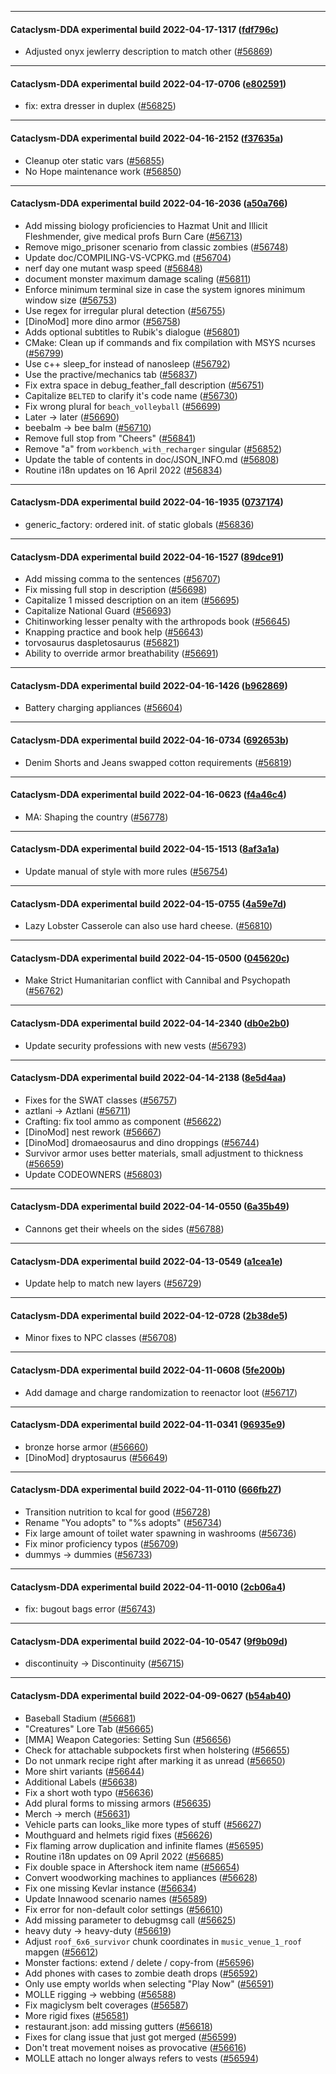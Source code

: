 
---

#### Cataclysm-DDA experimental build 2022-04-17-1317 ([fdf796c](https://github.com/CleverRaven/Cataclysm-DDA/releases/tag/cdda-experimental-2022-04-17-1317))

* Adjusted onyx jewlerry description to match other ([#56869](https://github.com/CleverRaven/Cataclysm-DDA/pull/56869))

---

#### Cataclysm-DDA experimental build 2022-04-17-0706 ([e802591](https://github.com/CleverRaven/Cataclysm-DDA/releases/tag/cdda-experimental-2022-04-17-0706))

* fix: extra dresser in duplex ([#56825](https://github.com/CleverRaven/Cataclysm-DDA/pull/56825))

---

#### Cataclysm-DDA experimental build 2022-04-16-2152 ([f37635a](https://github.com/CleverRaven/Cataclysm-DDA/releases/tag/cdda-experimental-2022-04-16-2152))

* Cleanup oter static vars ([#56855](https://github.com/CleverRaven/Cataclysm-DDA/pull/56855))
* No Hope maintenance work ([#56850](https://github.com/CleverRaven/Cataclysm-DDA/pull/56850))

---

#### Cataclysm-DDA experimental build 2022-04-16-2036 ([a50a766](https://github.com/CleverRaven/Cataclysm-DDA/releases/tag/cdda-experimental-2022-04-16-2036))

* Add missing biology proficiencies to Hazmat Unit and Illicit Fleshmender, give medical profs Burn Care ([#56713](https://github.com/CleverRaven/Cataclysm-DDA/pull/56713))
* Remove migo_prisoner scenario from classic zombies ([#56748](https://github.com/CleverRaven/Cataclysm-DDA/pull/56748))
* Update doc/COMPILING-VS-VCPKG.md ([#56704](https://github.com/CleverRaven/Cataclysm-DDA/pull/56704))
* nerf day one mutant wasp speed ([#56848](https://github.com/CleverRaven/Cataclysm-DDA/pull/56848))
* document monster maximum damage scaling ([#56811](https://github.com/CleverRaven/Cataclysm-DDA/pull/56811))
* Enforce minimum terminal size in case the system ignores minimum window size ([#56753](https://github.com/CleverRaven/Cataclysm-DDA/pull/56753))
* Use regex for irregular plural detection ([#56755](https://github.com/CleverRaven/Cataclysm-DDA/pull/56755))
* [DinoMod] more dino armor ([#56758](https://github.com/CleverRaven/Cataclysm-DDA/pull/56758))
* Adds optional subtitles to Rubik's dialogue ([#56801](https://github.com/CleverRaven/Cataclysm-DDA/pull/56801))
* CMake: Clean up if commands and fix compilation with MSYS ncurses ([#56799](https://github.com/CleverRaven/Cataclysm-DDA/pull/56799))
* Use c++ sleep_for instead of nanosleep ([#56792](https://github.com/CleverRaven/Cataclysm-DDA/pull/56792))
* Use the practive/mechanics tab ([#56837](https://github.com/CleverRaven/Cataclysm-DDA/pull/56837))
* Fix extra space in debug_feather_fall description ([#56751](https://github.com/CleverRaven/Cataclysm-DDA/pull/56751))
* Capitalize `BELTED` to clarify it's code name ([#56730](https://github.com/CleverRaven/Cataclysm-DDA/pull/56730))
* Fix wrong plural for `beach_volleyball` ([#56699](https://github.com/CleverRaven/Cataclysm-DDA/pull/56699))
* Later → later ([#56690](https://github.com/CleverRaven/Cataclysm-DDA/pull/56690))
* beebalm → bee balm ([#56710](https://github.com/CleverRaven/Cataclysm-DDA/pull/56710))
* Remove full stop from "Cheers" ([#56841](https://github.com/CleverRaven/Cataclysm-DDA/pull/56841))
* Remove "a" from `workbench_with_recharger` singular ([#56852](https://github.com/CleverRaven/Cataclysm-DDA/pull/56852))
* Update the table of contents in doc/JSON_INFO.md ([#56808](https://github.com/CleverRaven/Cataclysm-DDA/pull/56808))
* Routine i18n updates on 16 April 2022 ([#56834](https://github.com/CleverRaven/Cataclysm-DDA/pull/56834))

---

#### Cataclysm-DDA experimental build 2022-04-16-1935 ([0737174](https://github.com/CleverRaven/Cataclysm-DDA/releases/tag/cdda-experimental-2022-04-16-1935))

* generic_factory: ordered init. of static globals ([#56836](https://github.com/CleverRaven/Cataclysm-DDA/pull/56836))

---

#### Cataclysm-DDA experimental build 2022-04-16-1527 ([89dce91](https://github.com/CleverRaven/Cataclysm-DDA/releases/tag/cdda-experimental-2022-04-16-1527))

* Add missing comma to the sentences ([#56707](https://github.com/CleverRaven/Cataclysm-DDA/pull/56707))
* Fix missing full stop in description ([#56698](https://github.com/CleverRaven/Cataclysm-DDA/pull/56698))
* Capitalize 1 missed description on an item ([#56695](https://github.com/CleverRaven/Cataclysm-DDA/pull/56695))
* Capitalize National Guard ([#56693](https://github.com/CleverRaven/Cataclysm-DDA/pull/56693))
* Chitinworking lesser penalty with the arthropods book ([#56645](https://github.com/CleverRaven/Cataclysm-DDA/pull/56645))
* Knapping practice and book help ([#56643](https://github.com/CleverRaven/Cataclysm-DDA/pull/56643))
* torvosaurus daspletosaurus ([#56821](https://github.com/CleverRaven/Cataclysm-DDA/pull/56821))
* Ability to override armor breathability ([#56691](https://github.com/CleverRaven/Cataclysm-DDA/pull/56691))

---

#### Cataclysm-DDA experimental build 2022-04-16-1426 ([b962869](https://github.com/CleverRaven/Cataclysm-DDA/releases/tag/cdda-experimental-2022-04-16-1426))

* Battery charging appliances ([#56604](https://github.com/CleverRaven/Cataclysm-DDA/pull/56604))

---

#### Cataclysm-DDA experimental build 2022-04-16-0734 ([692653b](https://github.com/CleverRaven/Cataclysm-DDA/releases/tag/cdda-experimental-2022-04-16-0734))

* Denim Shorts and Jeans swapped cotton requirements ([#56819](https://github.com/CleverRaven/Cataclysm-DDA/pull/56819))

---

#### Cataclysm-DDA experimental build 2022-04-16-0623 ([f4a46c4](https://github.com/CleverRaven/Cataclysm-DDA/releases/tag/cdda-experimental-2022-04-16-0623))

* MA: Shaping the country ([#56778](https://github.com/CleverRaven/Cataclysm-DDA/pull/56778))

---

#### Cataclysm-DDA experimental build 2022-04-15-1513 ([8af3a1a](https://github.com/CleverRaven/Cataclysm-DDA/releases/tag/cdda-experimental-2022-04-15-1513))

* Update manual of style with more rules ([#56754](https://github.com/CleverRaven/Cataclysm-DDA/pull/56754))

---

#### Cataclysm-DDA experimental build 2022-04-15-0755 ([4a59e7d](https://github.com/CleverRaven/Cataclysm-DDA/releases/tag/cdda-experimental-2022-04-15-0755))

* Lazy Lobster Casserole can also use hard cheese. ([#56810](https://github.com/CleverRaven/Cataclysm-DDA/pull/56810))

---

#### Cataclysm-DDA experimental build 2022-04-15-0500 ([045620c](https://github.com/CleverRaven/Cataclysm-DDA/releases/tag/cdda-experimental-2022-04-15-0500))

* Make Strict Humanitarian conflict with Cannibal and Psychopath ([#56762](https://github.com/CleverRaven/Cataclysm-DDA/pull/56762))

---

#### Cataclysm-DDA experimental build 2022-04-14-2340 ([db0e2b0](https://github.com/CleverRaven/Cataclysm-DDA/releases/tag/cdda-experimental-2022-04-14-2340))

* Update security professions with new vests ([#56793](https://github.com/CleverRaven/Cataclysm-DDA/pull/56793))

---

#### Cataclysm-DDA experimental build 2022-04-14-2138 ([8e5d4aa](https://github.com/CleverRaven/Cataclysm-DDA/releases/tag/cdda-experimental-2022-04-14-2138))

* Fixes for the SWAT classes ([#56757](https://github.com/CleverRaven/Cataclysm-DDA/pull/56757))
* aztlani → Aztlani ([#56711](https://github.com/CleverRaven/Cataclysm-DDA/pull/56711))
* Crafting: fix tool ammo as component ([#56622](https://github.com/CleverRaven/Cataclysm-DDA/pull/56622))
* [DinoMod] nest rework ([#56667](https://github.com/CleverRaven/Cataclysm-DDA/pull/56667))
* [DinoMod] dromaeosaurus and dino droppings ([#56744](https://github.com/CleverRaven/Cataclysm-DDA/pull/56744))
* Survivor armor uses better materials, small adjustment to thickness ([#56659](https://github.com/CleverRaven/Cataclysm-DDA/pull/56659))
* Update CODEOWNERS ([#56803](https://github.com/CleverRaven/Cataclysm-DDA/pull/56803))

---

#### Cataclysm-DDA experimental build 2022-04-14-0550 ([6a35b49](https://github.com/CleverRaven/Cataclysm-DDA/releases/tag/cdda-experimental-2022-04-14-0550))

* Cannons get their wheels on the sides ([#56788](https://github.com/CleverRaven/Cataclysm-DDA/pull/56788))

---

#### Cataclysm-DDA experimental build 2022-04-13-0549 ([a1cea1e](https://github.com/CleverRaven/Cataclysm-DDA/releases/tag/cdda-experimental-2022-04-13-0549))

* Update help to match new layers ([#56729](https://github.com/CleverRaven/Cataclysm-DDA/pull/56729))

---

#### Cataclysm-DDA experimental build 2022-04-12-0728 ([2b38de5](https://github.com/CleverRaven/Cataclysm-DDA/releases/tag/cdda-experimental-2022-04-12-0728))

* Minor fixes to NPC classes ([#56708](https://github.com/CleverRaven/Cataclysm-DDA/pull/56708))

---

#### Cataclysm-DDA experimental build 2022-04-11-0608 ([5fe200b](https://github.com/CleverRaven/Cataclysm-DDA/releases/tag/cdda-experimental-2022-04-11-0608))

* Add damage and charge randomization to reenactor loot ([#56717](https://github.com/CleverRaven/Cataclysm-DDA/pull/56717))

---

#### Cataclysm-DDA experimental build 2022-04-11-0341 ([96935e9](https://github.com/CleverRaven/Cataclysm-DDA/releases/tag/cdda-experimental-2022-04-11-0341))

* bronze horse armor ([#56660](https://github.com/CleverRaven/Cataclysm-DDA/pull/56660))
* [DinoMod] dryptosaurus ([#56649](https://github.com/CleverRaven/Cataclysm-DDA/pull/56649))

---

#### Cataclysm-DDA experimental build 2022-04-11-0110 ([666fb27](https://github.com/CleverRaven/Cataclysm-DDA/releases/tag/cdda-experimental-2022-04-11-0110))

* Transition nutrition to kcal for good ([#56728](https://github.com/CleverRaven/Cataclysm-DDA/pull/56728))
* Rename "You adopts" to "%s adopts" ([#56734](https://github.com/CleverRaven/Cataclysm-DDA/pull/56734))
* Fix large amount of toilet water spawning in washrooms ([#56736](https://github.com/CleverRaven/Cataclysm-DDA/pull/56736))
* Fix minor proficiency typos ([#56709](https://github.com/CleverRaven/Cataclysm-DDA/pull/56709))
* dummys → dummies ([#56733](https://github.com/CleverRaven/Cataclysm-DDA/pull/56733))

---

#### Cataclysm-DDA experimental build 2022-04-11-0010 ([2cb06a4](https://github.com/CleverRaven/Cataclysm-DDA/releases/tag/cdda-experimental-2022-04-11-0010))

* fix: bugout bags error ([#56743](https://github.com/CleverRaven/Cataclysm-DDA/pull/56743))

---

#### Cataclysm-DDA experimental build 2022-04-10-0547 ([9f9b09d](https://github.com/CleverRaven/Cataclysm-DDA/releases/tag/cdda-experimental-2022-04-10-0547))

* discontinuity → Discontinuity ([#56715](https://github.com/CleverRaven/Cataclysm-DDA/pull/56715))

---

#### Cataclysm-DDA experimental build 2022-04-09-0627 ([b54ab40](https://github.com/CleverRaven/Cataclysm-DDA/releases/tag/cdda-experimental-2022-04-09-0627))

* Baseball Stadium ([#56681](https://github.com/CleverRaven/Cataclysm-DDA/pull/56681))
* "Creatures" Lore Tab ([#56665](https://github.com/CleverRaven/Cataclysm-DDA/pull/56665))
* [MMA] Weapon Categories: Setting Sun ([#56656](https://github.com/CleverRaven/Cataclysm-DDA/pull/56656))
* Check for attachable subpockets first when holstering ([#56655](https://github.com/CleverRaven/Cataclysm-DDA/pull/56655))
* Do not unmark recipe right after marking it as unread ([#56650](https://github.com/CleverRaven/Cataclysm-DDA/pull/56650))
* More shirt variants ([#56644](https://github.com/CleverRaven/Cataclysm-DDA/pull/56644))
* Additional Labels ([#56638](https://github.com/CleverRaven/Cataclysm-DDA/pull/56638))
* Fix a short woth typo ([#56636](https://github.com/CleverRaven/Cataclysm-DDA/pull/56636))
* Add plural forms to missing armors ([#56635](https://github.com/CleverRaven/Cataclysm-DDA/pull/56635))
* Merch → merch ([#56631](https://github.com/CleverRaven/Cataclysm-DDA/pull/56631))
* Vehicle parts can looks_like more types of stuff ([#56627](https://github.com/CleverRaven/Cataclysm-DDA/pull/56627))
* Mouthguard and helmets rigid fixes ([#56626](https://github.com/CleverRaven/Cataclysm-DDA/pull/56626))
* Fix flaming arrow duplication and infinite flames ([#56595](https://github.com/CleverRaven/Cataclysm-DDA/pull/56595))
* Routine i18n updates on 09 April 2022 ([#56685](https://github.com/CleverRaven/Cataclysm-DDA/pull/56685))
* Fix double space in Aftershock item name ([#56654](https://github.com/CleverRaven/Cataclysm-DDA/pull/56654))
* Convert woodworking machines to appliances ([#56628](https://github.com/CleverRaven/Cataclysm-DDA/pull/56628))
* Fix one missing Kevlar instance ([#56634](https://github.com/CleverRaven/Cataclysm-DDA/pull/56634))
* Update Innawood scenario names ([#56589](https://github.com/CleverRaven/Cataclysm-DDA/pull/56589))
* Fix error for non-default color settings ([#56610](https://github.com/CleverRaven/Cataclysm-DDA/pull/56610))
* Add missing parameter to debugmsg call ([#56625](https://github.com/CleverRaven/Cataclysm-DDA/pull/56625))
* heavy duty → heavy-duty ([#56619](https://github.com/CleverRaven/Cataclysm-DDA/pull/56619))
* Adjust `roof_6x6_survivor` chunk coordinates in `music_venue_1_roof` mapgen ([#56612](https://github.com/CleverRaven/Cataclysm-DDA/pull/56612))
* Monster factions: extend / delete / copy-from ([#56596](https://github.com/CleverRaven/Cataclysm-DDA/pull/56596))
* Add phones with cases to zombie death drops ([#56592](https://github.com/CleverRaven/Cataclysm-DDA/pull/56592))
* Only use empty worlds when selecting "Play Now" ([#56591](https://github.com/CleverRaven/Cataclysm-DDA/pull/56591))
* MOLLE rigging → webbing ([#56588](https://github.com/CleverRaven/Cataclysm-DDA/pull/56588))
* Fix magiclysm belt coverages ([#56587](https://github.com/CleverRaven/Cataclysm-DDA/pull/56587))
* More rigid fixes ([#56581](https://github.com/CleverRaven/Cataclysm-DDA/pull/56581))
* restaurant.json: add missing gutters ([#56618](https://github.com/CleverRaven/Cataclysm-DDA/pull/56618))
* Fixes for clang issue that just got merged ([#56599](https://github.com/CleverRaven/Cataclysm-DDA/pull/56599))
* Don't treat movement noises as provocative ([#56616](https://github.com/CleverRaven/Cataclysm-DDA/pull/56616))
* MOLLE attach no longer always refers to vests ([#56594](https://github.com/CleverRaven/Cataclysm-DDA/pull/56594))
